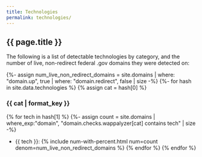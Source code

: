 ```yaml
---
title: Technologies
permalink: technologies/
---
```


## {{ page.title }}

The following is a list of detectable technologies by category, and the number of live, non-redirect federal .gov domains they were detected on:

{%- assign num_live_non_redirect_domains = site.domains | where: "domain.up", true |  where: "domain.redirect", false | size -%}
{%- for hash in site.data.technologies %}
{% assign cat = hash[0] %}

### {{ cat | format_key }}

{% for tech in hash[1] %}
{%- assign count = site.domains | where_exp:"domain", "domain.checks.wappalyzer[cat] contains tech" | size -%}
  * {{ tech }}: {% include num-with-percent.html num=count denom=num_live_non_redirect_domains %}
{% endfor %}
{% endfor %}
